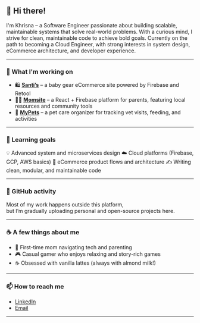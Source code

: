 ## 👋 Hi there!

I'm Khrisna – a Software Engineer passionate about building scalable, maintainable systems that solve real-world problems. With a curious mind, I strive for clean, maintainable code to achieve bold goals.
Currently on the path to becoming a Cloud Engineer, with strong interests in system design, eCommerce architecture, and developer experience.

---

### 🔭 What I'm working on

- 🛍️ [**Santi’s**](https://github.com/magalvez-bukcls-projects/santiscl) – a baby gear eCommerce site powered by Firebase and Retool
- 👩‍👦 [**Momsite**](https://github.com/khrisnagonm/momsite) – a React + Firebase platform for parents, featuring local resources and community tools
- 🐶 [**MyPets**](https://github.com/khrisnagonm/mypets) – a pet care organizer for tracking vet visits, feeding, and activities 

---

### 🌱 Learning goals
💡 Advanced system and microservices design
☁️ Cloud platforms (Firebase, GCP, AWS basics)
🛒 eCommerce product flows and architecture
✍️ Writing clean, modular, and maintainable code

---

### 🚧 GitHub activity

Most of my work happens outside this platform,  
but I’m gradually uploading personal and open-source projects here.

---

### ☕ A few things about me

- 👶 First-time mom navigating tech and parenting  
- 🎮 Casual gamer who enjoys relaxing and story-rich games  
- ☕ Obsessed with vanilla lattes (always with almond milk!)

---

### 📫 How to reach me

- [LinkedIn](https://www.linkedin.com/in/khrisna-gonzalez/)  
- [Email](mailto:khrisnagonzalez@outlook.com)

---
